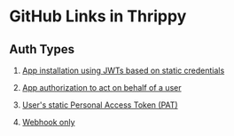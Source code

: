 # GitHub Links in Thrippy

## Auth Types

1. [App installation using JWTs based on static credentials](./github-app-jwt.md)

2. [App authorization to act on behalf of a user](./github-app-user.md)

3. [User's static Personal Access Token (PAT)](./github-user-pat.md)

4. [Webhook only](./github-webhook.md)
